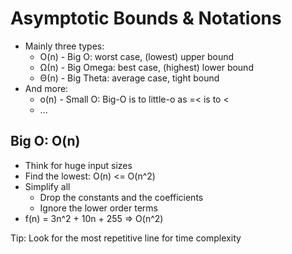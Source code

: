 # Asymptotic Bounds & Notations

- Mainly three types:
  - O(n) - Big O: worst case, (lowest) upper bound
  - Ω(n) - Big Omega: best case, (highest) lower bound
  - Θ(n) - Big Theta: average case, tight bound
- And more:
  - o(n) - Small O: Big-O is to little-o as =< is to <
  - ...

## Big O: O(n)

- Think for huge input sizes
- Find the lowest: O(n) <= O(n^2)
- Simplify all
  - Drop the constants and the coefficients
  - Ignore the lower order terms
- f(n) = 3n^2 + 10n + 255 => O(n^2)

Tip: Look for the most repetitive line for time complexity

